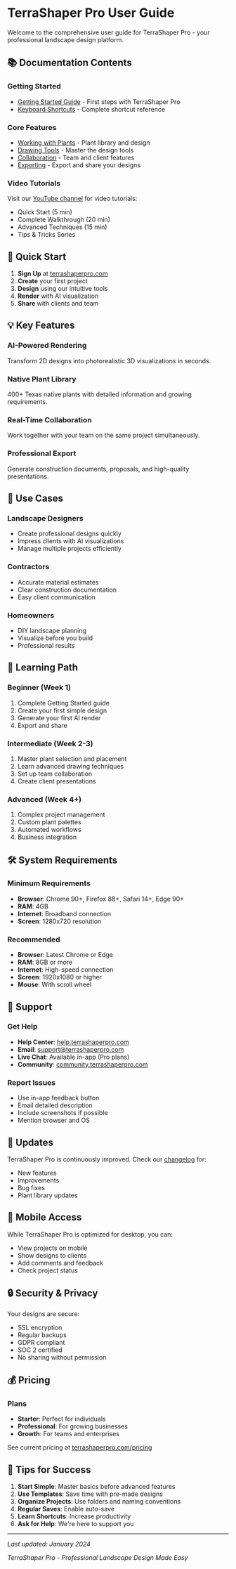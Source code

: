 # TerraShaper Pro User Guide

Welcome to the comprehensive user guide for TerraShaper Pro - your professional landscape design platform.

## 📚 Documentation Contents

### Getting Started
- [Getting Started Guide](./getting-started.md) - First steps with TerraShaper Pro
- [Keyboard Shortcuts](./keyboard-shortcuts.md) - Complete shortcut reference

### Core Features
- [Working with Plants](./working-with-plants.md) - Plant library and design
- [Drawing Tools](./drawing-tools.md) - Master the design tools
- [Collaboration](./collaboration.md) - Team and client features
- [Exporting](./exporting.md) - Export and share your designs

### Video Tutorials
Visit our [YouTube channel](https://youtube.com/@terrashaperpro) for video tutorials:
- Quick Start (5 min)
- Complete Walkthrough (20 min)
- Advanced Techniques (15 min)
- Tips & Tricks Series

## 🚀 Quick Start

1. **Sign Up** at [terrashaperpro.com](https://terrashaperpro.com)
2. **Create** your first project
3. **Design** using our intuitive tools
4. **Render** with AI visualization
5. **Share** with clients and team

## 💡 Key Features

### AI-Powered Rendering
Transform 2D designs into photorealistic 3D visualizations in seconds.

### Native Plant Library
400+ Texas native plants with detailed information and growing requirements.

### Real-Time Collaboration
Work together with your team on the same project simultaneously.

### Professional Export
Generate construction documents, proposals, and high-quality presentations.

## 🎯 Use Cases

### Landscape Designers
- Create professional designs quickly
- Impress clients with AI visualizations
- Manage multiple projects efficiently

### Contractors
- Accurate material estimates
- Clear construction documentation
- Easy client communication

### Homeowners
- DIY landscape planning
- Visualize before you build
- Professional results

## 📖 Learning Path

### Beginner (Week 1)
1. Complete Getting Started guide
2. Create your first simple design
3. Generate your first AI render
4. Export and share

### Intermediate (Week 2-3)
1. Master plant selection and placement
2. Learn advanced drawing techniques
3. Set up team collaboration
4. Create client presentations

### Advanced (Week 4+)
1. Complex project management
2. Custom plant palettes
3. Automated workflows
4. Business integration

## 🛠️ System Requirements

### Minimum Requirements
- **Browser**: Chrome 90+, Firefox 88+, Safari 14+, Edge 90+
- **RAM**: 4GB
- **Internet**: Broadband connection
- **Screen**: 1280x720 resolution

### Recommended
- **Browser**: Latest Chrome or Edge
- **RAM**: 8GB or more
- **Internet**: High-speed connection
- **Screen**: 1920x1080 or higher
- **Mouse**: With scroll wheel

## 🤝 Support

### Get Help
- **Help Center**: [help.terrashaperpro.com](https://help.terrashaperpro.com)
- **Email**: support@terrashaperpro.com
- **Live Chat**: Available in-app (Pro plans)
- **Community**: [community.terrashaperpro.com](https://community.terrashaperpro.com)

### Report Issues
- Use in-app feedback button
- Email detailed description
- Include screenshots if possible
- Mention browser and OS

## 🔄 Updates

TerraShaper Pro is continuously improved. Check our [changelog](https://terrashaperpro.com/changelog) for:
- New features
- Improvements
- Bug fixes
- Plant library updates

## 📱 Mobile Access

While TerraShaper Pro is optimized for desktop, you can:
- View projects on mobile
- Show designs to clients
- Add comments and feedback
- Check project status

## 🔒 Security & Privacy

Your designs are secure:
- SSL encryption
- Regular backups
- GDPR compliant
- SOC 2 certified
- No sharing without permission

## 💰 Pricing

### Plans
- **Starter**: Perfect for individuals
- **Professional**: For growing businesses
- **Growth**: For teams and enterprises

See current pricing at [terrashaperpro.com/pricing](https://terrashaperpro.com/pricing)

## 🎉 Tips for Success

1. **Start Simple**: Master basics before advanced features
2. **Use Templates**: Save time with pre-made designs
3. **Organize Projects**: Use folders and naming conventions
4. **Regular Saves**: Enable auto-save
5. **Learn Shortcuts**: Increase productivity
6. **Ask for Help**: We're here to support you

---

*Last updated: January 2024*

*TerraShaper Pro - Professional Landscape Design Made Easy*